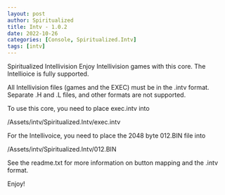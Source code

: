 ```yaml
---
layout: post
author: Spiritualized
title: Intv - 1.0.2
date: 2022-10-26
categories: [Console, Spiritualized.Intv]
tags: [intv]
---
```

Spiritualized Intellivision
Enjoy Intellivision games with this core.  The Intellioice is fully supported.

All Intellivision files (games and the EXEC) must be in the .intv format. 
Separate .H and .L files, and other formats are not supported.

To use this core, you need to place exec.intv into 

/Assets/intv/Spiritualized.Intv/exec.intv

For the Intellivoice, you need to place the 2048 byte 012.BIN file into

/Assets/intv/Spiritualized.Intv/012.BIN

See the readme.txt for more information on button mapping and the .intv format.

Enjoy!

